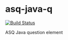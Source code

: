 # asq-java-q

[![Build Status](https://travis-ci.org/ASQ-USI-Elements/asq-java-q.svg?branch=multiple-files-rework)](https://travis-ci.org/ASQ-USI-Elements/asq-java-q)

ASQ Java question element
